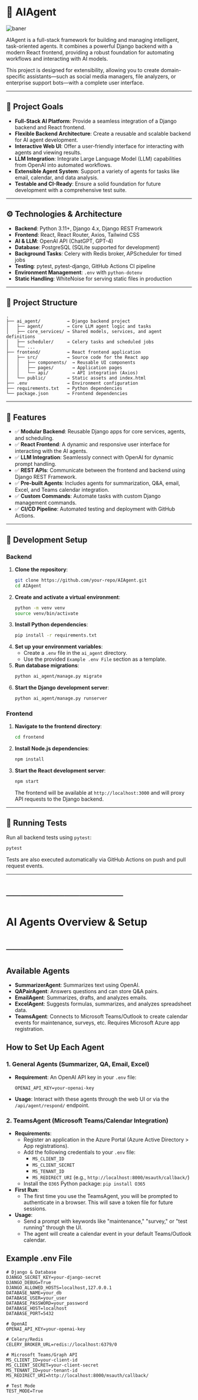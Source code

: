 # 🧠 AIAgent

![baner](/img/Baner.png)

AIAgent is a full-stack framework for building and managing intelligent, task-oriented agents. It combines a powerful Django backend with a modern React frontend, providing a robust foundation for automating workflows and interacting with AI models.

This project is designed for extensibility, allowing you to create domain-specific assistants—such as social media managers, file analyzers, or enterprise support bots—with a complete user interface.

---

## 🎯 Project Goals

- **Full-Stack AI Platform**: Provide a seamless integration of a Django backend and React frontend.
- **Flexible Backend Architecture**: Create a reusable and scalable backend for AI agent development.
- **Interactive Web UI**: Offer a user-friendly interface for interacting with agents and viewing results.
- **LLM Integration**: Integrate Large Language Model (LLM) capabilities from OpenAI into automated workflows.
- **Extensible Agent System**: Support a variety of agents for tasks like email, calendar, and data analysis.
- **Testable and CI-Ready**: Ensure a solid foundation for future development with a comprehensive test suite.

---

## ⚙️ Technologies & Architecture

- **Backend**: Python 3.11+, Django 4.x, Django REST Framework
- **Frontend**: React, React Router, Axios, Tailwind CSS
- **AI & LLM**: OpenAI API (ChatGPT, GPT-4)
- **Database**: PostgreSQL (SQLite supported for development)
- **Background Tasks**: Celery with Redis broker, APScheduler for timed jobs
- **Testing**: pytest, pytest-django, GitHub Actions CI pipeline
- **Environment Management**: `.env` with `python-dotenv`
- **Static Handling**: WhiteNoise for serving static files in production

---

## 🧱 Project Structure

```
.
├── ai_agent/          → Django backend project
│   ├── agent/         → Core LLM agent logic and tasks
│   ├── core_services/ → Shared models, services, and agent definitions
│   ├── scheduler/     → Celery tasks and scheduled jobs
│   └── ...
├── frontend/          → React frontend application
│   ├── src/           → Source code for the React app
│   │   ├── components/  → Reusable UI components
│   │   ├── pages/       → Application pages
│   │   └── api/         → API integration (Axios)
│   └── public/        → Static assets and index.html
├── .env               → Environment configuration
├── requirements.txt   → Python dependencies
└── package.json       → Frontend dependencies
```

---

## 🧠 Features

- ✅ **Modular Backend**: Reusable Django apps for core services, agents, and scheduling.
- ✅ **React Frontend**: A dynamic and responsive user interface for interacting with the AI agents.
- ✅ **LLM Integration**: Seamlessly connect with OpenAI for dynamic prompt handling.
- ✅ **REST APIs**: Communicate between the frontend and backend using Django REST Framework.
- ✅ **Pre-built Agents**: Includes agents for summarization, Q&A, email, Excel, and Teams calendar integration.
- ✅ **Custom Commands**: Automate tasks with custom Django management commands.
- ✅ **CI/CD Pipeline**: Automated testing and deployment with GitHub Actions.

---

## 🧪 Development Setup

### Backend

1.  **Clone the repository**:
    ```bash
    git clone https://github.com/your-repo/AIAgent.git
    cd AIAgent
    ```
2.  **Create and activate a virtual environment**:
    ```bash
    python -m venv venv
    source venv/bin/activate
    ```
3.  **Install Python dependencies**:
    ```bash
    pip install -r requirements.txt
    ```
4.  **Set up your environment variables**:
    - Create a `.env` file in the `ai_agent` directory.
    - Use the provided `Example .env File` section as a template.
5.  **Run database migrations**:
    ```bash
    python ai_agent/manage.py migrate
    ```
6.  **Start the Django development server**:
    ```bash
    python ai_agent/manage.py runserver
    ```

### Frontend

1.  **Navigate to the frontend directory**:
    ```bash
    cd frontend
    ```
2.  **Install Node.js dependencies**:
    ```bash
    npm install
    ```
3.  **Start the React development server**:
    ```bash
    npm start
    ```
    The frontend will be available at `http://localhost:3000` and will proxy API requests to the Django backend.

---

## 🚀 Running Tests

Run all backend tests using `pytest`:
```bash
pytest
```

Tests are also executed automatically via GitHub Actions on push and pull request events.

---

# ────────────────
# AI Agents Overview & Setup
# ────────────────

## Available Agents

- **SummarizerAgent**: Summarizes text using OpenAI.
- **QAPairAgent**: Answers questions and can store Q&A pairs.
- **EmailAgent**: Summarizes, drafts, and analyzes emails.
- **ExcelAgent**: Suggests formulas, summarizes, and analyzes spreadsheet data.
- **TeamsAgent**: Connects to Microsoft Teams/Outlook to create calendar events for maintenance, surveys, etc. Requires Microsoft Azure app registration.

## How to Set Up Each Agent

### 1. General Agents (Summarizer, QA, Email, Excel)
- **Requirement**: An OpenAI API key in your `.env` file:
  ```
  OPENAI_API_KEY=your-openai-key
  ```
- **Usage**: Interact with these agents through the web UI or via the `/api/agent/respond/` endpoint.

### 2. TeamsAgent (Microsoft Teams/Calendar Integration)
- **Requirements**:
  - Register an application in the Azure Portal (Azure Active Directory > App registrations).
  - Add the following credentials to your `.env` file:
    - `MS_CLIENT_ID`
    - `MS_CLIENT_SECRET`
    - `MS_TENANT_ID`
    - `MS_REDIRECT_URI` (e.g., `http://localhost:8000/msauth/callback/`)
  - Install the `O365` Python package: `pip install O365`
- **First Run**:
  - The first time you use the TeamsAgent, you will be prompted to authenticate in a browser. This will save a token file for future sessions.
- **Usage**:
  - Send a prompt with keywords like "maintenance," "survey," or "test running" through the UI.
  - The agent will create a calendar event in your default Teams/Outlook calendar.

## Example .env File

```env
# Django & Database
DJANGO_SECRET_KEY=your-django-secret
DJANGO_DEBUG=True
DJANGO_ALLOWED_HOSTS=localhost,127.0.0.1
DATABASE_NAME=your_db
DATABASE_USER=your_user
DATABASE_PASSWORD=your_password
DATABASE_HOST=localhost
DATABASE_PORT=5432

# OpenAI
OPENAI_API_KEY=your-openai-key

# Celery/Redis
CELERY_BROKER_URL=redis://localhost:6379/0

# Microsoft Teams/Graph API
MS_CLIENT_ID=your-client-id
MS_CLIENT_SECRET=your-client-secret
MS_TENANT_ID=your-tenant-id
MS_REDIRECT_URI=http://localhost:8000/msauth/callback/

# Test Mode
TEST_MODE=True
```

